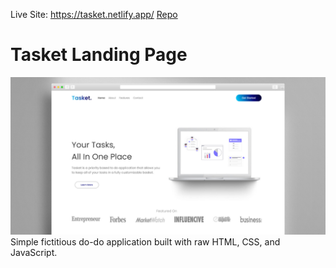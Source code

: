 Live Site: https://tasket.netlify.app/
[Repo](https://github.com/stefkudla/tasket-landing-page)
# Tasket Landing Page
![Tasket Homepage](/images/tasket-screencap-github.png)
Simple fictitious do-do application built with raw HTML, CSS, and JavaScript.
